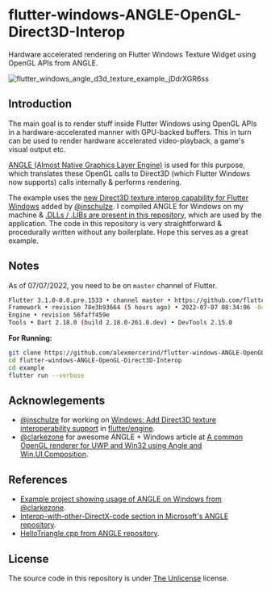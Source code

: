 # flutter-windows-ANGLE-OpenGL-Direct3D-Interop
Hardware accelerated rendering on Flutter Windows Texture Widget using OpenGL APIs from ANGLE. 

![flutter_windows_angle_d3d_texture_example_jDdrXGR6ss](https://user-images.githubusercontent.com/28951144/177827046-35d2599e-6162-49a0-989f-048dc3b40bb5.png)

## Introduction

The main goal is to render stuff inside Flutter Windows using OpenGL APIs in a hardware-accelerated manner with GPU-backed buffers. This in turn can be used to render hardware accelerated video-playback, a game's visual output etc.

[ANGLE (Almost Native Graphics Layer Engine)](https://github.com/google/angle) is used for this purpose, which translates these OpenGL calls to Direct3D (which Flutter Windows now supports) calls internally & performs rendering.

The example uses the [new Direct3D texture interop capability for Flutter Windows](https://github.com/flutter/engine/pull/26840) added by [@jnschulze](https://github.com/jnschulze). I compiled ANGLE for Windows on my machine & [.DLLs / .LIBs are present in this repository](https://github.com/alexmercerind/flutter-windows-ANGLE-OpenGL-Direct3D-Interop/tree/master/windows/bin), which are used by the application. The code in this repository is very straightforward & procedurally written without any boilerplate. Hope this serves as a great example.

## Notes

As of 07/07/2022, you need to be on `master` channel of Flutter.

```bash
Flutter 3.1.0-0.0.pre.1533 • channel master • https://github.com/flutter/flutter.git
Framework • revision 78e3b93664 (5 hours ago) • 2022-07-07 08:34:06 -0400
Engine • revision 56faff459e
Tools • Dart 2.18.0 (build 2.18.0-261.0.dev) • DevTools 2.15.0
```

**For Running:**

```bash
git clone https://github.com/alexmercerind/flutter-windows-ANGLE-OpenGL-Direct3D-Interop.git
cd flutter-windows-ANGLE-OpenGL-Direct3D-Interop
cd example
flutter run --verbose
```

## Acknowlegements

- [@jnschulze](https://github.com/jnschulze) for working on [Windows: Add Direct3D texture interoperability support](https://github.com/flutter/engine/pull/26840) in [flutter/engine](https://github.com/flutter/engine). 
- [@clarkezone](https://github.com/clarkezone) for awesome ANGLE + Windows article at [A common OpenGL renderer for UWP and Win32 using Angle and Win.UI.Composition](https://clarkezone.github.io/angle/2020/02/24/angle.html). 
## References  

- [Example project showing usage of ANGLE on Windows from @clarkezone](https://github.com/clarkezone/anglehosting).
- [Interop-with-other-DirectX-code section in Microsoft's ANGLE repository](https://github.com/Microsoft/angle/wiki/Interop-with-other-DirectX-code).
- [HelloTriangle.cpp from ANGLE repository](https://github.com/google/angle/blob/main/samples/hello_triangle/HelloTriangle.cpp).

## License 

The source code in this repository is under [The Unlicense](https://unlicense.org/) license.
